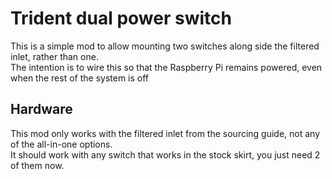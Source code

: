 # Trident dual power switch
This is a simple mod to allow mounting two switches along side the filtered inlet, rather than one.  
The intention is to wire this so that the Raspberry Pi remains powered, even when the rest of the system is off

## Hardware
This mod only works with the filtered inlet from the sourcing guide, not any of the all-in-one options.  
It should work with any switch that works in the stock skirt, you just need 2 of them now.
